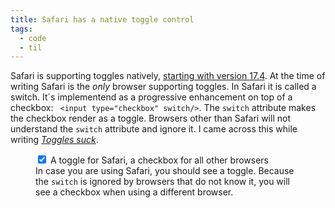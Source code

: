 ```yaml
---
title: Safari has a native toggle control
tags: 
  - code
  - til
---
```

Safari is supporting toggles natively, [starting with version 17.4](https://webkit.org/blog/15054/an-html-switch-control/). At the time of writing Safari is the *only* browser supporting toggles. In Safari it is called a switch. It´s implementend as a progressive enhancement on top of a checkbox: `
<input type="checkbox" switch/>`. The `switch` attribute makes the checkbox render as a toggle. Browsers other than Safari will not understand the `switch` attribute and ignore it. I came across this while writing [<cite>Toggles suck</cite>](/2024-03-15-toggles-suck/).

<figure>
<label class="max-w-fit flex flex-row gap-ryt items-center"><input type="checkbox" checked switch /> <span>A toggle for Safari, a checkbox for all other browsers</span></label>
<figcaption>In case you are using Safari, you should see a toggle. Because the <code>switch</code> is ignored by browsers that do not know it, you will see a checkbox when using a different browser.</figcaption>
</figure>

